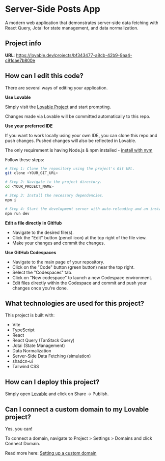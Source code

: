 # Server-Side Posts App

A modern web application that demonstrates server-side data fetching with React Query, Jotai for state management, and data normalization.

## Project info

**URL**: https://lovable.dev/projects/bf343477-a8cb-42b9-9aa4-c91cae7b800e

## How can I edit this code?

There are several ways of editing your application.

**Use Lovable**

Simply visit the [Lovable Project](https://lovable.dev/projects/bf343477-a8cb-42b9-9aa4-c91cae7b800e) and start prompting.

Changes made via Lovable will be committed automatically to this repo.

**Use your preferred IDE**

If you want to work locally using your own IDE, you can clone this repo and push changes. Pushed changes will also be reflected in Lovable.

The only requirement is having Node.js & npm installed - [install with nvm](https://github.com/nvm-sh/nvm#installing-and-updating)

Follow these steps:

```sh
# Step 1: Clone the repository using the project's Git URL.
git clone <YOUR_GIT_URL>

# Step 2: Navigate to the project directory.
cd <YOUR_PROJECT_NAME>

# Step 3: Install the necessary dependencies.
npm i

# Step 4: Start the development server with auto-reloading and an instant preview.
npm run dev
```

**Edit a file directly in GitHub**

- Navigate to the desired file(s).
- Click the "Edit" button (pencil icon) at the top right of the file view.
- Make your changes and commit the changes.

**Use GitHub Codespaces**

- Navigate to the main page of your repository.
- Click on the "Code" button (green button) near the top right.
- Select the "Codespaces" tab.
- Click on "New codespace" to launch a new Codespace environment.
- Edit files directly within the Codespace and commit and push your changes once you're done.

## What technologies are used for this project?

This project is built with:

- Vite
- TypeScript
- React
- React Query (TanStack Query)
- Jotai (State Management)
- Data Normalization
- Server-Side Data Fetching (simulation)
- shadcn-ui
- Tailwind CSS

## How can I deploy this project?

Simply open [Lovable](https://lovable.dev/projects/bf343477-a8cb-42b9-9aa4-c91cae7b800e) and click on Share -> Publish.

## Can I connect a custom domain to my Lovable project?

Yes, you can!

To connect a domain, navigate to Project > Settings > Domains and click Connect Domain.

Read more here: [Setting up a custom domain](https://docs.lovable.dev/tips-tricks/custom-domain#step-by-step-guide)
